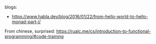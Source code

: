 blogs:
- https://www.habla.dev/blog/2016/01/22/from-hello-world-to-hello-monad-part-i/

From chinese, surprised: https://rualc.me/cs/introduction-to-functional-programming/#code-training